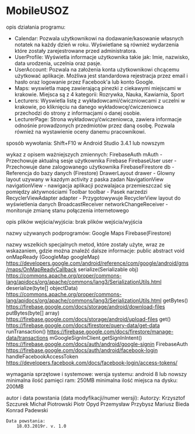 # MobileUSOZ


opis działania programu:
- Calendar: Pozwala użytkownikowi na dodawanie/kasowanie własnych notatek na każdy dzień w roku. Wyświetlane są również wydarzenia które zostały zarejestrowane przed administratora.
- UserProfile: Wyświetla informacje użytkownika takie jak: Imie, nazwisko, data urodzenia, uczelnia oraz pasje.
- UserAccount: Pozwala na założenia konta użytkownikowi chcącemu użytkować aplikacje. Możliwa jest standardowa rejestracja przez email i hasło oraz logowanie przez Facebook'a lub konto Google.
- Maps: wyswietla mapę zawierającą pinezki z ciekawymi miejscami w krakowie. Miejsca są z 4 kategorii: Rozrywka, Nauka, Kawiarnia, Sport
- Lecturers: Wyswietla listę z wykładowcami/ćwiczniowcami z uczelni w krakowie, po kliknięciu na danego wykładowcę/ćwiczeniowca przechodzi do strony z informacjami o danej osobie.
- LecturerPage: Strona wykładowcy/ćwiczeniowca, zawiera informacje odnośnie prowadzonych przedmiotów przez daną osobę. Pozwala również na wystawienie oceny danemu pracownikowi.

sposób wywołania:
    Shift+F10 w Android Studio 3.4.1 lub nowszym

wykaz z opisem ważniejszych zmiennych:
    FirebaseAuth mAuth - Przechowuje aktualną sesje użytkownika Firebase
    FirebaseUser user - Przechowuje dane zalogowanego użytkownika
    FirebaseFirestore db - Referencja do bazy danych (Firestore)
    DrawerLayout drawer - Glowny layout uzywany w kazdym activity z paska zadan
    NavigationView navigationView - nawigacja aplikacji pozwalajaca przemieszczać się pomiędzy aktywnościami
    Toolbar toolbar - Pasek narzedzi
    RecyclerViewAdapter adapter -  Przygotowywuje RecyclerView layout do wyświetlenia danych
    BroadcastReceiver networkChangeReceiver - monitoruje zmianę stanu połączenia internetowego

opis plików wejścia/wyjścia:
    brak plików wejścia/wyjścia

nazwy używanych podprogramów:
    Google Maps
    Firebase(Firestore)

nazwy wszelkich specjalnych metod, które zostały użyte, wraz ze wskazaniem, gdzie można znaleźć dalsze informacje:
    public abstract void onMapReady (GoogleMap googleMap) https://developers.google.com/android/reference/com/google/android/gms/maps/OnMapReadyCallback
    serialize(Serializable obj) https://commons.apache.org/proper/commons-lang/apidocs/org/apache/commons/lang3/SerializationUtils.html
    deserialize(byte[] objectData) https://commons.apache.org/proper/commons-lang/apidocs/org/apache/commons/lang3/SerializationUtils.html
    getBytes() https://firebase.google.com/docs/storage/android/download-files
    putBytes(byte[] array) https://firebase.google.com/docs/storage/android/upload-files
    get() https://firebase.google.com/docs/firestore/query-data/get-data
    runTransaction() https://firebase.google.com/docs/firestore/manage-data/transactions
    mGoogleSignInClient.getSignInIntent() https://firebase.google.com/docs/auth/android/google-signin
    FirebaseAuth https://firebase.google.com/docs/auth/android/facebook-login
    handleFacebookAccessToken https://developers.facebook.com/docs/facebook-login/access-tokens/
	
	
wymagania sprzętowe i systemowe:
    wersja systemu: android 8 lub nowszy
    minimalna ilość pamięci ram: 250MB
    minimalna ilość miejsca na dysku: 200MB
  

autor i data powstania (data modyfikacji/numer wersji):
    Autorzy:
        Krzysztof Szczurek
        Michał Piotrowski
        Piotr Opyd
        Przemysław Przybysz
        Mariusz Bieda
        Konrad Padewski

    Data powstania:
        18.03.2019r. v. 1.0
